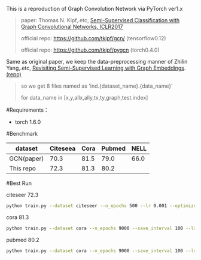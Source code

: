 
This is a reproduction of Graph Convolution Network via PyTorch ver1.x

>paper:
>Thomas N. Kipf,.etc, [Semi-Supervised Classification with Graph Convolutional Networks, ICLR2017](https://arxiv.org/pdf/1609.02907.pdf)
>
>official repo: https://github.com/tkipf/gcn/ (tensorflow0.12)
>
>official repo: https://github.com/tkipf/pygcn (torch0.4.0)


Same as original paper, we keep the data-preprocessing manner of 
Zhilin Yang,.etc, [Revisiting Semi-Supervised Learning with Graph Embeddings](https://arxiv.org/pdf/1603.08861.pdf).  [(repo)](https://github.com/kimiyoung/planetoid)
>so we get 8 files named as 'ind.{dataset_name}.{data_name}'
>
>for data_name in [x,y,allx,ally,tx,ty,graph,test.index]   

#Requirements：
- torch 1.6.0


#Benchmark


| dataset       | Citeseea | Cora | Pubmed | NELL |
|---------------|----------|------|--------|------|
| GCN(paper)    | 70.3     | 81.5 | 79.0   | 66.0 |
| This repo     | 72.3     | 81.3 | 80.2   |      |



#Best Run

citeseer 72.3
```bash
python train.py --dataset citeseer --n_epochs 500 --lr 0.001 --optimizer adam
```


cora 81.3
```bash
python train.py --dataset cora --n_epochs 9000 --save_interval 100 --lr 0.0001 --optimizer adam
```

pubmed 80.2
```bash
python train.py --dataset cora --n_epochs 9000 --save_interval 100 --lr 0.0001 --optimizer adam
```